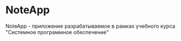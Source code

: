 # NoteApp
NoteApp - приложение разрабатываемое в рамках учебного курса "Системное программное обеспечение"

